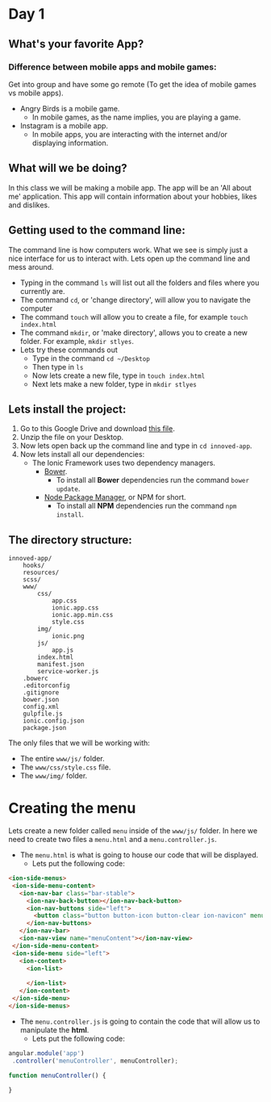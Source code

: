 # Day 1

## What's your favorite App?

### Difference between mobile apps and mobile games:
Get into group and have some go remote (To get the idea of mobile games vs mobile apps).

- Angry Birds is a mobile game.
    - In mobile games, as the name implies, you are playing a game.
- Instagram is a mobile app.
    - In mobile apps, you are interacting with the internet and/or displaying information.

## What will we be doing?
In this class we will be making a mobile app. The app will be an 'All about me' application. This app will contain information about your hobbies, likes and dislikes.

## Getting used to the command line:
The command line is how computers work. What we see is simply just a nice interface for us to interact with. Lets open up the command line and mess around.

- Typing in the command `ls` will list out all the folders and files where you currently are.
- The command `cd`, or 'change directory', will allow you to navigate the computer
- The command `touch` will allow you to create a file, for example `touch index.html`
- The command `mkdir`, or 'make directory', allows you to create a new folder. For example, `mkdir stlyes`.
- Lets try these commands out
    - Type in the command `cd ~/Desktop`
    - Then type in `ls`
    - Now lets create a new file, type in `touch index.html`
    - Next lets make a new folder, type in `mkdir stlyes`
    
## Lets install the project:

1. Go to this Google Drive and download [this file](https://www.google.com/drive/).
2. Unzip the file on your Desktop.
3. Now lets open back up the command line and type in `cd innoved-app`.
4. Now lets install all our dependencies:
    - The Ionic Framework uses two dependency managers.
        - [Bower](https://bower.io/).
            - To install all __Bower__ dependencies run the command `bower update`.
        - [Node Package Manager](https://www.npmjs.com/), or NPM for short.
            - To install all __NPM__ dependencies run the command `npm install`.
                    
## The directory structure:

```
innoved-app/
    hooks/
    resources/
    scss/
    www/
        css/
            app.css
            ionic.app.css
            ionic.app.min.css
            style.css
        img/
            ionic.png
        js/
            app.js
        index.html
        manifest.json
        service-worker.js
    .bowerc
    .editorconfig
    .gitignore
    bower.json
    config.xml
    gulpfile.js
    ionic.config.json
    package.json
```

The only files that we will be working with:

- The entire `www/js/` folder.
- The `www/css/style.css` file.
- The `www/img/` folder.
   
# Creating the menu
Lets create a new folder called `menu` inside of the `www/js/` folder. In here we need to create two files a `menu.html` and a `menu.controller.js`.

- The `menu.html` is what is going to house our code that will be displayed.
   - Lets put the following code:
```html
<ion-side-menus>
 <ion-side-menu-content>
   <ion-nav-bar class="bar-stable">
     <ion-nav-back-button></ion-nav-back-button>
     <ion-nav-buttons side="left">
       <button class="button button-icon button-clear ion-navicon" menu-toggle="left"></button>
     </ion-nav-buttons>
   </ion-nav-bar>
   <ion-nav-view name="menuContent"></ion-nav-view>
 </ion-side-menu-content>
 <ion-side-menu side="left">
   <ion-content>
     <ion-list>
       
     </ion-list>
   </ion-content>
 </ion-side-menu>
</ion-side-menus>

```

- The `menu.controller.js` is going to contain the code that will allow us to manipulate the __html__.
   - Lets put the following code:
```javascript
angular.module('app')
 .controller('menuController', menuController);

function menuController() {
 
}
```